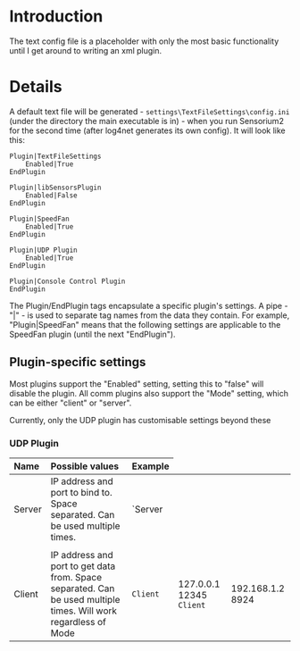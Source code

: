 # Introduction #

The text config file is a placeholder with only the most basic functionality until I get around to writing an xml plugin.


# Details #
A default text file will be generated - `settings\TextFileSettings\config.ini` (under the directory the main executable is in) - when you run Sensorium2 for the second time (after log4net generates its own config). It will look like this:

```
Plugin|TextFileSettings
	Enabled|True
EndPlugin

Plugin|libSensorsPlugin
	Enabled|False
EndPlugin

Plugin|SpeedFan
	Enabled|True
EndPlugin

Plugin|UDP Plugin
	Enabled|True
EndPlugin

Plugin|Console Control Plugin
EndPlugin
```

The Plugin/EndPlugin tags encapsulate a specific plugin's settings. A pipe - "|" - is used to separate tag names from the data they contain. For example, "Plugin|SpeedFan" means that the following settings are applicable to the SpeedFan plugin (until the next "EndPlugin").

## Plugin-specific settings ##
Most plugins support the "Enabled" setting, setting this to "false" will disable the plugin. All comm plugins also support the "Mode" setting, which can be either "client" or "server".

Currently, only the UDP plugin has customisable settings beyond these

### UDP Plugin ###
|**Name**|**Possible values**|**Example**|
|:-------|:------------------|:----------|
|Server|IP address and port to bind to. Space separated. Can be used multiple times.|`Server|0.0.0.0 12345`<br><code>Server|192.168.1.2 8924</code>
<tr><td>Client</td><td>IP address and port to get data from. Space separated. Can be used multiple times. Will work regardless of Mode</td><td><code>Client|127.0.0.1 12345</code><br><code>Client|192.168.1.2 8924</code></td></tr>